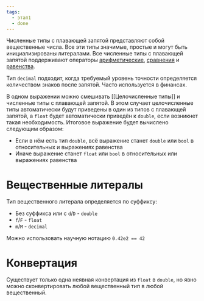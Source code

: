 ```yaml
---
tags:
  - этап1
  - done
---
```

Численные типы с плавающей запятой представляют собой вещественные числа. Все эти типы значимые, простые и могут быть инициализированы литералами. Все численные типы с плавающей запятой поддерживают операторы [арифметические](Арифметические%20операторы.md), [сравнения](Операторы%20сравнения.md) и [равенства](Оператор%20равенства.md).

Тип `decimal` подходит, когда требуемый уровень точности определяется количеством знаков после запятой. Часто используется в финансах.

В одном выражении можно смешивать [[Целочисленные типы]] и численные типы с плавающей запятой. В этом случает целочисленные типы автоматически будут приведены в один из типов с плавающей запятой, а `float` будет автоматически приведён к `double`, если возникнет такая необходимость. Итоговое выражение будет вычислено следующим образом:

- Если в нём есть тип `double`, всё выражение станет `double` или `bool` в относительных и выражениях равенства
- Иначе выражение станет `float` или `bool` в относительных или выражениях равенства

# Вещественные литералы

Тип вещественного литерала определяется по суффиксу:

- Без суффикса или с `d`/`D` - `double`
- `f`/`F` - `float`
- `m`/`M` - `decimal`

Можно использовать научную нотацию `0.42e2 == 42`

# Конвертация

Существует только одна неявная конвертация из `float` в `double`, но явно можно сконвертировать любой вещественный тип в любой вещественный. 